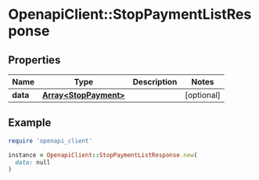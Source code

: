# OpenapiClient::StopPaymentListResponse

## Properties

| Name | Type | Description | Notes |
| ---- | ---- | ----------- | ----- |
| **data** | [**Array&lt;StopPayment&gt;**](StopPayment.md) |  | [optional] |

## Example

```ruby
require 'openapi_client'

instance = OpenapiClient::StopPaymentListResponse.new(
  data: null
)
```

